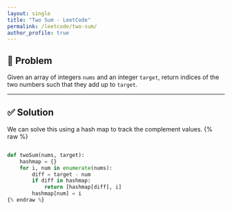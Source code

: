 ```yaml
---
layout: single
title: "Two Sum - LeetCode"
permalink: /leetcode/two-sum/
author_profile: true
---
```


## 🧠 Problem

Given an array of integers `nums` and an integer `target`, return indices of the two numbers such that they add up to `target`.

---

## ✅ Solution

We can solve this using a hash map to track the complement values.
{% raw %}
```python

def twoSum(nums, target):
    hashmap = {}
    for i, num in enumerate(nums):
        diff = target - num
        if diff in hashmap:
            return [hashmap[diff], i]
        hashmap[num] = i
{% endraw %}
